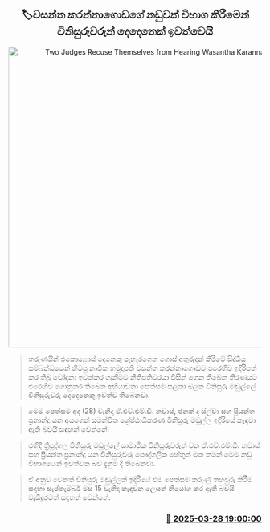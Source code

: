 <p align='center'><b><h2 align='center' title='Two Judges Recuse Themselves from Hearing Wasantha Karannagoda's Case'>🏷වසන්ත කරන්නාගොඩගේ නඩුවක් විභාග කිරීමෙන් විනිසුරුවරුන් දෙදෙනෙක් ඉවත්වෙයි</h2></b></p>
<p align='center'><img src='https://helakuru.sgp1.cdn.digitaloceanspaces.com/esana/images/lib/wasantha-karannagoda-archived.jpg' width='600' alt='Two Judges Recuse Themselves from Hearing Wasantha Karannagoda's Case'></p>

> තරුණයින් එකොළොස් දෙනෙකු පැහැරගෙන ගොස් අතුරුදන් කිරීමේ සිද්ධිය සම්බන්ධයෙන් හිටපු නාවික හමුදාපති වසන්ත කරන්නාගොඩට එරෙහිව ඉදිරිපත් කර තිබූ චෝදනා ඉවත්කර ගැනීමට නීතිපතිවරයා විසින් ගෙන තිබෙන තීරණයට එරෙහිව ගොනුකර තිබෙන අභියාචනා පෙත්සම සලකා බලන විනිසුරු මඬුල්ලේ විනිසුරුවරු දෙදෙනෙකු ඉවත්ව තිබෙනවා.

> මෙම පෙත්සම අද (28) වැනිදා ඒ.එච්.එම්.ඩී. නවාස්, ජනක් ද සිල්වා සහ ප්‍රියන්ත ප්‍රනාන්දු යන අයගෙන් සමන්විත ශ්‍රේෂ්ඨාධිකරණ විනිසුරු මඩුල්ල ඉදිරියේ කැඳවා ඇති බවයි සඳහන් වෙන්නේ.

> එහිදී ත්‍රිපුද්ගල විනිසුරු මඩුල්ලේ සාමාජික විනිසුරුවරුන් වන ඒ.එච්.එම්.ඩී. නවාස් සහ ප්‍රියන්ත ප්‍රනාන්දු යන විනිසුරුවරු පෞද්ගලික හේතූන් මත තමන් මෙම නඩු විභාගයෙන් ඉවත්වන බව දැනුම් දී තිබෙනවා.

> ඒ අනුව වෙනත් විනිසුරු මඬුල්ලක් ඉදිරියේ එම පෙත්සම කරුණු තහවුරු කිරීම සඳහා සැප්තැම්බර් මස 15 වැනිදා කැඳවන ලෙසත් නියෝග කර ඇති බවයි වැඩිදුරටත් සඳහන් වෙන්නේ.



<h3 align='right'><a href='https://www.helakuru.lk/esana/p/108750/'>📅 2025-03-28 19:00:00</a></h3>
